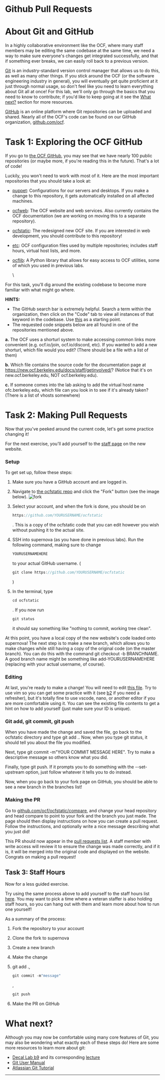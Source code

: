 # Github Pull Requests

# About Git and GitHub

In a highly collaborative environment like the OCF, where many staff members may be editing the same codebase at the same time, we need a way to make sure everyone's changes get integrated successfully, and that if something ever breaks, we can easily roll back to a previous version.

[Git](https://git-scm.com/) is an industry-standard version control manager that allows us to do this, as well as many other things. If you stick around the OCF (or the software engineering industry in general), you will eventually get quite proficient at it just through normal usage, so don't feel like you need to learn everything about Git all at once! For this lab, we'll only go through the basics that you need to know to contribute; if you'd like to keep going at it see the [What next?](https://docs.ocf.berkeley.edu/doc/github-pull-requests-WBINKyGhov/edit#h-what-next) section for more resources.

[GitHub](https://github.com) is an online platform where Git repositories can be uploaded and shared. Nearly all of the OCF's code can be found on our GitHub organization, [github.com/ocf](https://github.com/ocf).

# Task 1: Exploring the OCF GitHub

If you go to [the OCF GitHub](https://github.com/ocf), you may see that we have nearly 100 public repositories (or maybe more, if you're reading this in the future). That's a lot of code!

Luckily, you won't need to work with most of it. Here are the most important repositories that you should take a look at:

* [puppet](https://github.com/ocf/puppet): Configurations for our servers and desktops. If you make a change to this repository, it gets automatically installed on all affected machines.
* [ocfweb](https://github.com/ocf/ocfweb): The OCF website and web services. Also currently contains the OCF documentation (we are working on moving this to a separate repository).
* [ocfstatic](https://github.com/ocf/ocfstatic): The redesigned new OCF site. If you are interested in web development, you should contribute to this repository!
* [etc](https://github.com/ocf/etc): OCF configuration files used by multiple repositories; includes staff hours, virtual host lists, and more.
* [ocflib](https://github.com/ocf/ocflib): A Python library that allows for easy access to OCF utilities, some of which you used in previous labs.

  \

For this task, you'll dig around the existing codebase to become more familiar with what might go where.


**HINTS:**

* The GitHub search bar is extremely helpful. Search a term within the organization, then click on the "Code" tab to view all instances of that keyword in the codebase. Use [this](https://github.com/search?q=org%3Aocf+your+query+here&type=code) as a starting point.
* The requested code snippets below are all found in one of the repositories mentioned above.

**a.** The OCF uses a shorturl system to make accessing common links more convenient (e.g. ocf.io/join, ocf.io/discord, etc). If you wanted to add a new shorturl, which file would you edit? (There should be a file with a list of them)

**b.** Which file contains the source code for the documentation page at <https://new.ocf.berkeley.edu/docs/staff/getinvolved/>? (Notice that it's on new.ocf.berkeley.edu, NOT ocf.berkeley.edu).

**c.** If someone comes into the lab asking to add the virtual host name ofc.berkeley.edu, which file can you look in to see if it's already taken? (There is a list of vhosts somewhere)

# Task 2: Making Pull Requests

Now that you've peeked around the current code, let's get some practice changing it!

For the next exercise, you'll add yourself to the [staff page](https://new.ocf.berkeley.edu/about/staff) on the new website.

### Setup

To get set up, follow these steps:


1. Make sure you have a GitHub account and are logged in.
2. Navigate to [the ocfstatic repo](https://github.com/ocf/ocfstatic) and click the "Fork" button (see the image below). ![fork](https://decal.ocf.berkeley.edu/labs/staff/assets/images/labs/s4/ocf-fork.png)
3. Select your account, and when the fork is done, you should be on

   ```javascript
   https://github.com/YOURUSERNAME/ocfstatic
   ```

   . This is a copy of the ocfstatic code that you can edit however you wish without pushing it to the actual site.
4. SSH into supernova (as you have done in previous labs). Run the following command, making sure to change

   ```javascript
   YOURUSERNAMEHERE
   ```

    to your actual GitHub username. (

   ```javascript
   git clone https://github.com/YOURUSERNAME/ocfstatic
   ```

   )
5. In the terminal, type

   ```javascript
   cd ocfstatic
   ```

   . If you now run

   ```javascript
   git status
   ```

    it should say something like "nothing to commit, working tree clean".

At this point, you have a local copy of the new website's code loaded onto supernova! The next step is to make a new branch, which allows you to make changes while still having a copy of the original code (on the master branch). You can do this with the command git checkout -b BRANCHNAME. A good branch name might be something like add-YOURUSERNAMEHERE (replacing with your actual username, of course).

### Editing

At last, you're ready to make a change! You will need to edit [this file](https://github.com/ocf/ocfstatic/blob/master/src/pages/About/Staff.vue). Try to use vim so you can get some practice with it (see [b2](https://decal.ocf.berkeley.edu/labs/b2/#a-quick-intro-to-vim) if you need a refresher), but it's totally fine to use vscode, nano, or another editor if you are more comfortable using it. You can see the existing file contents to get a hint on how to add yourself (just make sure your ID is unique).

### Git add, git commit, git push

When you have made the change and saved the file, go back to the ocfstatic directory and type git add .. Now, when you type git status, it should tell you about the file you modified.

Next, type git commit -m"YOUR COMMIT MESSAGE HERE". Try to make a descriptive message so others know what you did.

Finally, type git push. If it prompts you to do something with the --set-upstream option, just follow whatever it tells you to do instead.

Now, when you go back to your fork page on GitHub, you should be able to see a new branch in the branches list!

### Making the PR

Go to [github.com/ocf/ocfstatic/compare](https://github.com/ocf/ocfstatic/compare), and change your head repository and head compare to point to your fork and the branch you just made. The page should then display instructions on how you can create a pull request. Follow the instructions, and optionally write a nice message describing what you just did!

This PR should now appear in the [pull requests list](https://github.com/ocf/ocfstatic/pulls). A staff member with write access will review it to ensure the change was made correctly, and if it is, it will be merged into the original code and displayed on the website. Congrats on making a pull request!

## Task 3: Staff Hours

Now for a less guided exercise.

Try using the same process above to add yourself to the staff hours list [here](https://github.com/ocf/etc/blob/master/configs/staff_hours.yaml). You may want to pick a time where a veteran staffer is also holding staff hours, so you can hang out with them and learn more about how to run one yourself!

As a summary of the process:


1. Fork the repository to your account
2. Clone the fork to supernova
3. Create a new branch
4. Make the change
5. git add .,

   ```javascript
   git commit -m"message"
   ```

   ,

   ```javascript
   git push
   ```
6. Make the PR on GitHub

# What next?

Although you may now be comfortable using many core features of Git, you may also be wondering what exactly each of these steps do! Here are some more resources to learn more about git:

* [Decal Lab b9](https://decal.ocf.berkeley.edu/labs/b9/) and its corresponding [lecture](https://www.youtube.com/watch?v=X4yGMr9c64U&feature=youtu.be)
* [Git User Manual](https://git-scm.com/docs/user-manual)
* [Atlassian Git Tutorial](https://www.atlassian.com/git)


---